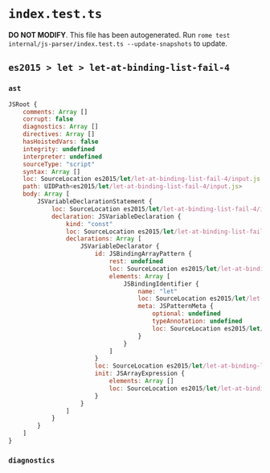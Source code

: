# `index.test.ts`

**DO NOT MODIFY**. This file has been autogenerated. Run `rome test internal/js-parser/index.test.ts --update-snapshots` to update.

## `es2015 > let > let-at-binding-list-fail-4`

### `ast`

```javascript
JSRoot {
	comments: Array []
	corrupt: false
	diagnostics: Array []
	directives: Array []
	hasHoistedVars: false
	integrity: undefined
	interpreter: undefined
	sourceType: "script"
	syntax: Array []
	loc: SourceLocation es2015/let/let-at-binding-list-fail-4/input.js 1:0-2:0
	path: UIDPath<es2015/let/let-at-binding-list-fail-4/input.js>
	body: Array [
		JSVariableDeclarationStatement {
			loc: SourceLocation es2015/let/let-at-binding-list-fail-4/input.js 1:0-1:17
			declaration: JSVariableDeclaration {
				kind: "const"
				loc: SourceLocation es2015/let/let-at-binding-list-fail-4/input.js 1:0-1:17
				declarations: Array [
					JSVariableDeclarator {
						id: JSBindingArrayPattern {
							rest: undefined
							loc: SourceLocation es2015/let/let-at-binding-list-fail-4/input.js 1:6-1:11
							elements: Array [
								JSBindingIdentifier {
									name: "let"
									loc: SourceLocation es2015/let/let-at-binding-list-fail-4/input.js 1:7-1:10 (let)
									meta: JSPatternMeta {
										optional: undefined
										typeAnnotation: undefined
										loc: SourceLocation es2015/let/let-at-binding-list-fail-4/input.js 1:7-1:10
									}
								}
							]
						}
						loc: SourceLocation es2015/let/let-at-binding-list-fail-4/input.js 1:6-1:16
						init: JSArrayExpression {
							elements: Array []
							loc: SourceLocation es2015/let/let-at-binding-list-fail-4/input.js 1:14-1:16
						}
					}
				]
			}
		}
	]
}
```

### `diagnostics`

```

```
